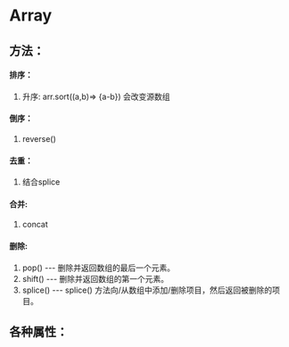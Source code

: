 # Array

## 方法：
#### 排序：
1. 升序: arr.sort((a,b)=> {a-b})  会改变源数组

#### 倒序：
1. reverse()

#### 去重：
1. 结合splice

#### 合并:
1. concat


#### 删除:
1. pop()  ---  删除并返回数组的最后一个元素。
2. shift()  ---  删除并返回数组的第一个元素。
3. splice()  ---  splice() 方法向/从数组中添加/删除项目，然后返回被删除的项目。




## 各种属性：